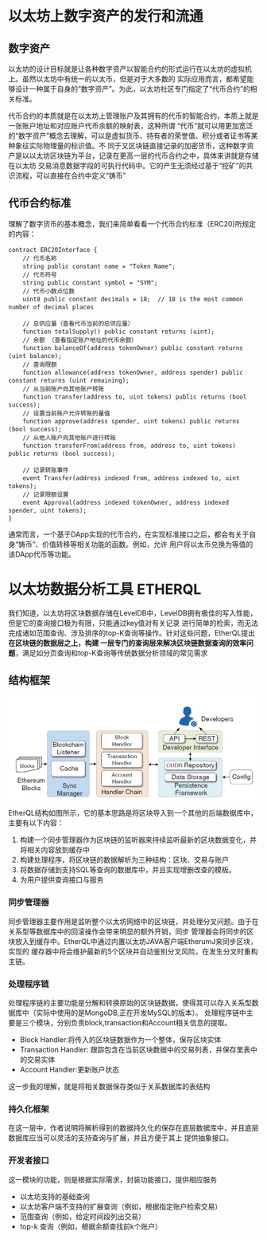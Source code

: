 # 以太坊上数字资产的发行和流通
## 数字资产
以太坊的设计目标就是让各种数字资产以智能合约的形式运行在以太坊的虚拟机上。虽然以太坊中有统一的以太币，但是对于大多数的
实际应用而言，都希望能够设计一种属于自身的“数字资产”。为此，以太坊社区专门指定了“代币合约”的相关标准。

代币合约的本质就是在以太坊上管理账户及其拥有的代币的智能合约，本质上就是一张账户地址和对应账户代币余额的映射表，这种所谓
“代币”就可以用更加宽泛的“数字资产”概念去理解，可以是虚拟货币、持有者的荣誉值、积分或者证书等某种象征实际物理量的标识值。不
同于又区块链直接记录的加密货币，这种数字资产是以以太坊区块链为平台，记录在更高一层的代币合约之中，具体来讲就是存储在以太坊
交易消息数据字段的可执行代码中。它的产生无须经过基于“挖矿”的共识流程，可以直接在合约中定义“铸币”
## 代币合约标准
理解了数字货币的基本概念，我们来简单看看一个代币合约标准（ERC20)所规定的内容：
```
contract ERC20Interface {
    // 代币名称
    string public constant name = "Token Name";
    // 代币符号
    string public constant symbol = "SYM";
    // 代币小数点位数
    uint8 public constant decimals = 18;  // 18 is the most common number of decimal places

    // 总供应量（查看代币当前的总供应量）
    function totalSupply() public constant returns (uint);
    // 余额 （查看指定账户地址的代币余额） 
    function balanceOf(address tokenOwner) public constant returns (uint balance);
    // 查询限额
    function allowance(address tokenOwner, address spender) public constant returns (uint remaining);
    // 从当前账户向其他账户转账
    function transfer(address to, uint tokens) public returns (bool success);
    // 设置当前账户允许转账的量值 
    function approve(address spender, uint tokens) public returns (bool success);
    // 从他人账户向其他账户进行转账
    function transferFrom(address from, address to, uint tokens) public returns (bool success);
    
    // 记录转账事件
    event Transfer(address indexed from, address indexed to, uint tokens);
    // 记录限额设置
    event Approval(address indexed tokenOwner, address indexed spender, uint tokens);
}
```
通常而言，一个基于DApp实现的代币合约，在实现标准接口之后，都会有关于自身“铸币”、价值转移等相关功能的函数。例如，允许
用户将以太币兑换为等值的该DApp代币等功能。

# 以太坊数据分析工具 ETHERQL
我们知道，以太坊将区块数据存储在LevelDB中，LevelDB拥有极佳的写入性能，但是它的查询接口极为有限，只能通过key值对有关记录
进行简单的检索，而无法完成诸如范围查询、涉及排序的top-K查询等操作。针对这些问题，EtherQL提出**在区块链的数据层之上，构建
一层专门的查询层来解决区块链数据查询的效率问题**，满足如分页查询和top-K查询等传统数据分析领域的常见需求

## 结构框架
![EtherQL Architecture](./img/20180503/system_overview.JPG)
EtherQL结构如图所示，它的基本思路是将区块导入到一个其他的后端数据库中，主要有以下内容：
1. 构建一个同步管理器作为区块链的监听器来持续监听最新的区块数据变化，并将相关内容放到缓存中
2. 构建处理程序，将区块链的数据解析为三种结构：区块、交易与账户
3. 将数据存储到支持SQL等查询的数据库中，并且实现增删改查的模板。
4. 为用户提供查询接口与服务
### 同步管理器
同步管理器主要作用是监听整个以太坊网络中的区块链，并处理分叉问题。由于在关系型等数据库中的回滚操作会带来明显的额外开销，同步
管理器会将同步的区块放入到缓存中。EtherQL中通过内置以太坊JAVA客户端EtherumJ来同步区块，实现的
缓存器中将会维护最新的5个区块并自动鉴别分叉风险，在发生分叉时重构主链。

### 处理程序链
处理程序链的主要功能是分解和转换原始的区块链数据，使得其可以存入关系型数据库中（实际中使用的是MongoDB,正在开发MySQL的版本）。
处理程序链中主要是三个模块，分别负责block,transaction和Account相关信息的提取。
- Block Handler:将传入的区块链数据作为一个整体，保存区块实体
- Transaction Handler: 跟踪包含在当前区块数据中的交易列表，并保存里表中的交易实体
- Account Handler:更新账户状态

这一步我的理解，就是将相关数据保存类似于关系数据库的表结构

### 持久化框架
在这一层中，作者说明将解析得到的数据持久化的保存在底层数据库中，并且底层数据库应当可以灵活的支持查询与扩展，并且方便于其上
提供抽象接口。

### 开发者接口
这一模块的功能，则是根据实际需求，封装功能接口，提供相应服务
- 以太坊支持的基础查询
- 以太坊客户端不支持的扩展查询（例如，根据指定账户检索交易）
- 范围查询（例如，给定时间段列出交易）
- top-k 查询（例如，根据余额查找前k个账户）

